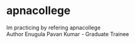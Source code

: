 # apnacollege

Im practicing by refering apnacollege
<br/>
Author Enugula Pavan Kumar - Graduate Trainee
